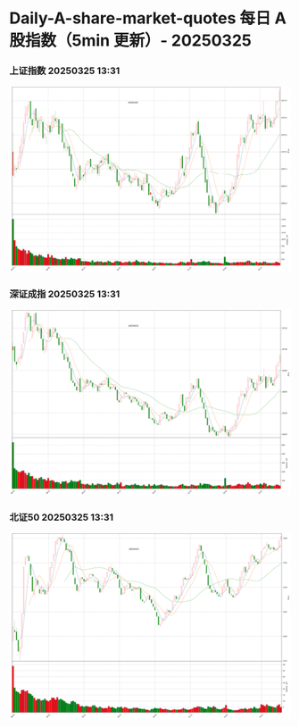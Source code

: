 
# Daily-A-share-market-quotes 每日 A 股指数（5min 更新）- 20250325

### 上证指数 20250325 13:31
![](./fig/2025/3/20250325-sh000001.png)

### 深证成指 20250325 13:31
![](./fig/2025/3/20250325-sz399001.png)

### 北证50 20250325 13:31
![](./fig/2025/3/20250325-bj899050.png)

